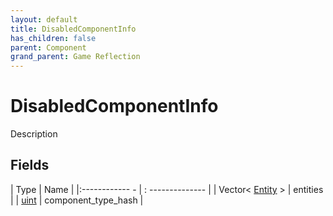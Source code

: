 ```yaml
---
layout: default
title: DisabledComponentInfo
has_children: false
parent: Component
grand_parent: Game Reflection
---
```

# DisabledComponentInfo
Description 

## Fields
| Type | Name |
|:------------ - | : -------------- |
| Vector< [Entity](game-reflection/classes/entity.md) > | entities |
| [uint](game-reflection/components/uint.md) | component_type_hash |
